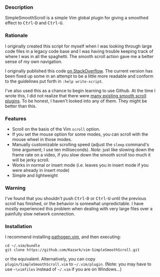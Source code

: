 ### Description

SimpleSmoothScroll is a simple Vim global plugin for giving a smoothed effect
to <kbd>Ctrl</kbd>-<kbd>D</kbd> and <kbd>Ctrl</kbd>-<kbd>U</kbd>.

### Rationale

I originally created this script for myself when I was looking through large
code files in a legacy code base and I was having trouble keeping track of
where I was in all the spaghetti. The smooth scroll action gave me a better
sense of my own navigation.

I originally published this code [on StackOverflow](http://stackoverflow.com/a/12201974/834176).
The current version has been fixed up some in an attempt to be a little more
readable and conform to the guidelines put forth in `:help write-script`.

I've also used this as a chance to begin learning to use Github. At the time I
wrote this, I did not realize that there were [many existing smooth scroll
plugins](http://www.vim.org/scripts/script_search_results.php?keywords=smooth+scroll&script_type=&order_by=rating&direction=descending&search=search).
To be honest, I haven't looked into any of them. They might be better than
this.

### Features

+ Scroll on the basis of the Vim `scroll` option.
+ If you set the mouse option for some modes, you can scroll with the mouse
  wheel in those modes.
+ Manually customizable scrolling speed (adjust the `sleep` command's time
  argument; I use ten milliseconds). *Note*: just like slowing down the frame
  rate on a video, if you slow down the smooth scroll too much it will be jerky
  scroll.
+ Works in normal or insert mode (i.e. leaves you in insert mode if you were
  already in insert mode)
+ Simple and lightweight

### Warning

I've found that you shouldn't push <kbd>Ctrl</kbd>-<kbd>D</kbd> or
<kbd>Ctrl</kbd>-<kbd>U</kbd> until the previous scroll has finished, or the
behavior is somewhat unpredictable. I have mostly experienced this problem when
dealing with very large files over a painfully slow network connection.

### Installation

I recommend installing [pathogen.vim](https://github.com/tpope/vim-pathogen),
and then executing:

    cd ~/.vim/bundle
    git clone https://github.com/Kazark/vim-SimpleSmoothScroll.git

or the equivalent. Alternatively, you can copy `plugin/SimpleSmoothScroll.vim`
to `~/.vim/plugin`. (Note: you may have to use `~\vimfiles` instead of
`~/.vim` if you are on Windows...)
